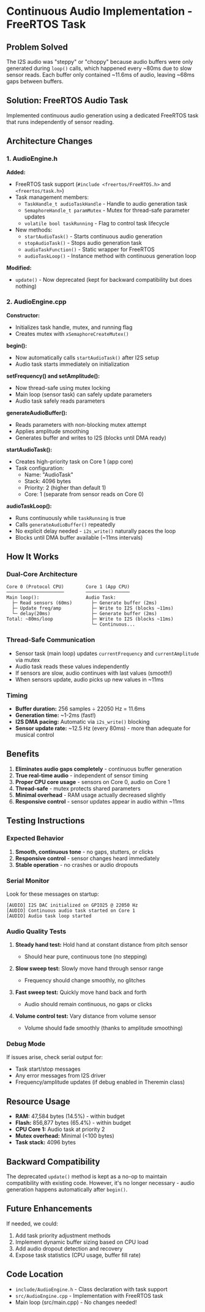 # Continuous Audio Implementation - FreeRTOS Task

## Problem Solved
The I2S audio was "steppy" or "choppy" because audio buffers were only generated during `loop()` calls, which happened every ~80ms due to slow sensor reads. Each buffer only contained ~11.6ms of audio, leaving ~68ms gaps between buffers.

## Solution: FreeRTOS Audio Task
Implemented continuous audio generation using a dedicated FreeRTOS task that runs independently of sensor reading.

## Architecture Changes

### 1. AudioEngine.h
**Added:**
- FreeRTOS task support (`#include <freertos/FreeRTOS.h>` and `<freertos/task.h>`)
- Task management members:
  - `TaskHandle_t audioTaskHandle` - Handle to audio generation task
  - `SemaphoreHandle_t paramMutex` - Mutex for thread-safe parameter updates
  - `volatile bool taskRunning` - Flag to control task lifecycle
- New methods:
  - `startAudioTask()` - Starts continuous audio generation
  - `stopAudioTask()` - Stops audio generation task
  - `audioTaskFunction()` - Static wrapper for FreeRTOS
  - `audioTaskLoop()` - Instance method with continuous generation loop

**Modified:**
- `update()` - Now deprecated (kept for backward compatibility but does nothing)

### 2. AudioEngine.cpp
**Constructor:**
- Initializes task handle, mutex, and running flag
- Creates mutex with `xSemaphoreCreateMutex()`

**begin():**
- Now automatically calls `startAudioTask()` after I2S setup
- Audio task starts immediately on initialization

**setFrequency() and setAmplitude():**
- Now thread-safe using mutex locking
- Main loop (sensor task) can safely update parameters
- Audio task safely reads parameters

**generateAudioBuffer():**
- Reads parameters with non-blocking mutex attempt
- Applies amplitude smoothing
- Generates buffer and writes to I2S (blocks until DMA ready)

**startAudioTask():**
- Creates high-priority task on Core 1 (app core)
- Task configuration:
  - Name: "AudioTask"
  - Stack: 4096 bytes
  - Priority: 2 (higher than default 1)
  - Core: 1 (separate from sensor reads on Core 0)

**audioTaskLoop():**
- Runs continuously while `taskRunning` is true
- Calls `generateAudioBuffer()` repeatedly
- No explicit delay needed - `i2s_write()` naturally paces the loop
- Blocks until DMA buffer available (~11ms intervals)

## How It Works

### Dual-Core Architecture
```
Core 0 (Protocol CPU)        Core 1 (App CPU)
─────────────────────        ────────────────
Main loop():                 Audio Task:
  ├─ Read sensors (60ms)       ├─ Generate buffer (2ms)
  ├─ Update freq/amp           ├─ Write to I2S (blocks ~11ms)
  └─ delay(20ms)               ├─ Generate buffer (2ms)
Total: ~80ms/loop              ├─ Write to I2S (blocks ~11ms)
                               └─ Continuous...
```

### Thread-Safe Communication
- Sensor task (main loop) updates `currentFrequency` and `currentAmplitude` via mutex
- Audio task reads these values independently
- If sensors are slow, audio continues with last values (smooth!)
- When sensors update, audio picks up new values in ~11ms

### Timing
- **Buffer duration:** 256 samples ÷ 22050 Hz = 11.6ms
- **Generation time:** ~1-2ms (fast!)
- **I2S DMA pacing:** Automatic via `i2s_write()` blocking
- **Sensor update rate:** ~12.5 Hz (every 80ms) - more than adequate for musical control

## Benefits
1. **Eliminates audio gaps completely** - continuous buffer generation
2. **True real-time audio** - independent of sensor timing
3. **Proper CPU core usage** - sensors on Core 0, audio on Core 1
4. **Thread-safe** - mutex protects shared parameters
5. **Minimal overhead** - RAM usage actually decreased slightly
6. **Responsive control** - sensor updates appear in audio within ~11ms

## Testing Instructions

### Expected Behavior
1. **Smooth, continuous tone** - no gaps, stutters, or clicks
2. **Responsive control** - sensor changes heard immediately
3. **Stable operation** - no crashes or audio dropouts

### Serial Monitor
Look for these messages on startup:
```
[AUDIO] I2S DAC initialized on GPIO25 @ 22050 Hz
[AUDIO] Continuous audio task started on Core 1
[AUDIO] Audio task loop started
```

### Audio Quality Tests
1. **Steady hand test:** Hold hand at constant distance from pitch sensor
   - Should hear pure, continuous tone (no stepping)

2. **Slow sweep test:** Slowly move hand through sensor range
   - Frequency should change smoothly, no glitches

3. **Fast sweep test:** Quickly move hand back and forth
   - Audio should remain continuous, no gaps or clicks

4. **Volume control test:** Vary distance from volume sensor
   - Volume should fade smoothly (thanks to amplitude smoothing)

### Debug Mode
If issues arise, check serial output for:
- Task start/stop messages
- Any error messages from I2S driver
- Frequency/amplitude updates (if debug enabled in Theremin class)

## Resource Usage
- **RAM:** 47,584 bytes (14.5%) - within budget
- **Flash:** 856,877 bytes (65.4%) - within budget
- **CPU Core 1:** Audio task at priority 2
- **Mutex overhead:** Minimal (<100 bytes)
- **Task stack:** 4096 bytes

## Backward Compatibility
The deprecated `update()` method is kept as a no-op to maintain compatibility with existing code. However, it's no longer necessary - audio generation happens automatically after `begin()`.

## Future Enhancements
If needed, we could:
1. Add task priority adjustment methods
2. Implement dynamic buffer sizing based on CPU load
3. Add audio dropout detection and recovery
4. Expose task statistics (CPU usage, buffer fill rate)

## Code Location
- `include/AudioEngine.h` - Class declaration with task support
- `src/AudioEngine.cpp` - Implementation with FreeRTOS task
- Main loop (src/main.cpp) - No changes needed!
